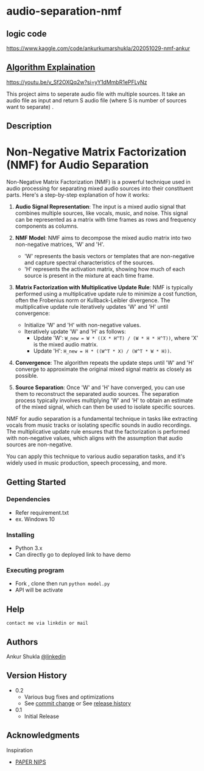 # audio-separation-nmf
## logic code <br>
https://www.kaggle.com/code/ankurkumarshukla/202051029-nmf-ankur<br>

## [Algorithm Explaination](https://youtu.be/v_Sf2OXQq2w?si=yY1dMmbR1ePFLyNz) <br>
https://youtu.be/v_Sf2OXQq2w?si=yY1dMmbR1ePFLyNz

This project aims to seperate audio file with multiple sources. It take an audio file as input and return S audio file (where S is number of sources want to separate) .

## Description

# Non-Negative Matrix Factorization (NMF) for Audio Separation

Non-Negative Matrix Factorization (NMF) is a powerful technique used in audio processing for separating mixed audio sources into their constituent parts. Here's a step-by-step explanation of how it works:

1. **Audio Signal Representation**: The input is a mixed audio signal that combines multiple sources, like vocals, music, and noise. This signal can be represented as a matrix with time frames as rows and frequency components as columns.

2. **NMF Model**: NMF aims to decompose the mixed audio matrix into two non-negative matrices, 'W' and 'H'. 
   - 'W' represents the basis vectors or templates that are non-negative and capture spectral characteristics of the sources.
   - 'H' represents the activation matrix, showing how much of each source is present in the mixture at each time frame.

3. **Matrix Factorization with Multiplicative Update Rule**: NMF is typically performed using a multiplicative update rule to minimize a cost function, often the Frobenius norm or Kullback-Leibler divergence. The multiplicative update rule iteratively updates 'W' and 'H' until convergence:
   - Initialize 'W' and 'H' with non-negative values.
   - Iteratively update 'W' and 'H' as follows:
     - Update 'W': `W_new = W * ((X * H^T) / (W * H * H^T))`, where 'X' is the mixed audio matrix.
     - Update 'H': `H_new = H * ((W^T * X) / (W^T * W * H))`.

4. **Convergence**: The algorithm repeats the update steps until 'W' and 'H' converge to approximate the original mixed signal matrix as closely as possible.

5. **Source Separation**: Once 'W' and 'H' have converged, you can use them to reconstruct the separated audio sources. The separation process typically involves multiplying 'W' and 'H' to obtain an estimate of the mixed signal, which can then be used to isolate specific sources.

NMF for audio separation is a fundamental technique in tasks like extracting vocals from music tracks or isolating specific sounds in audio recordings. The multiplicative update rule ensures that the factorization is performed with non-negative values, which aligns with the assumption that audio sources are non-negative.

You can apply this technique to various audio separation tasks, and it's widely used in music production, speech processing, and more.


## Getting Started

### Dependencies

* Refer requirement.txt
* ex. Windows 10

### Installing


* Python 3.x
* Can  directly go to deployed link to have demo
### Executing program

* Fork , clone then run `python model.py`
* API will be activate




## Help


```
contact me via linkdin or mail
```

## Authors

Ankur Shukla
[@linkedin](https://www.linkedin.com/in/ankur-shukla-iiitv/)



## Version History

* 0.2
    * Various bug fixes and optimizations
    * See [commit change]() or See [release history]()
* 0.1
    * Initial Release

## Acknowledgments

Inspiration
* [PAPER NIPS](https://papers.nips.cc/paper_files/paper/2000/hash/f9d1152547c0bde01830b7e8bd60024c-Abstract.html)
